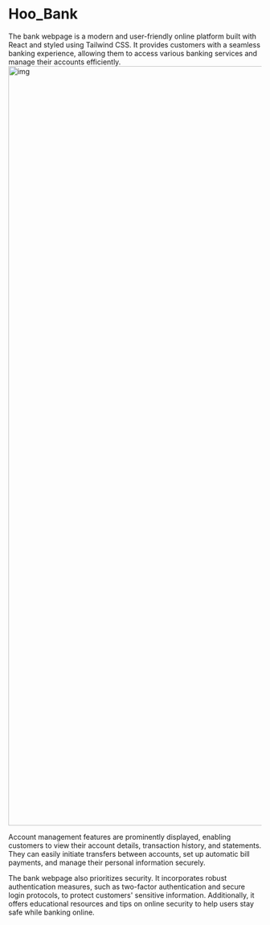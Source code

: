 # Hoo_Bank
The bank webpage is a modern and user-friendly online platform built with React and styled using Tailwind CSS. It provides customers with a seamless banking experience, allowing them to access various banking services and manage their accounts efficiently.
<img width="1512" alt="img" src="https://github.com/BPratap58/Hoo_Bank/assets/96339656/6e569fe0-90d8-4950-867d-7ac559800fe9">

Account management features are prominently displayed, enabling customers to view their account details, transaction history, and statements. They can easily initiate transfers between accounts, set up automatic bill payments, and manage their personal information securely.

The bank webpage also prioritizes security. It incorporates robust authentication measures, such as two-factor authentication and secure login protocols, to protect customers' sensitive information. Additionally, it offers educational resources and tips on online security to help users stay safe while banking online.
